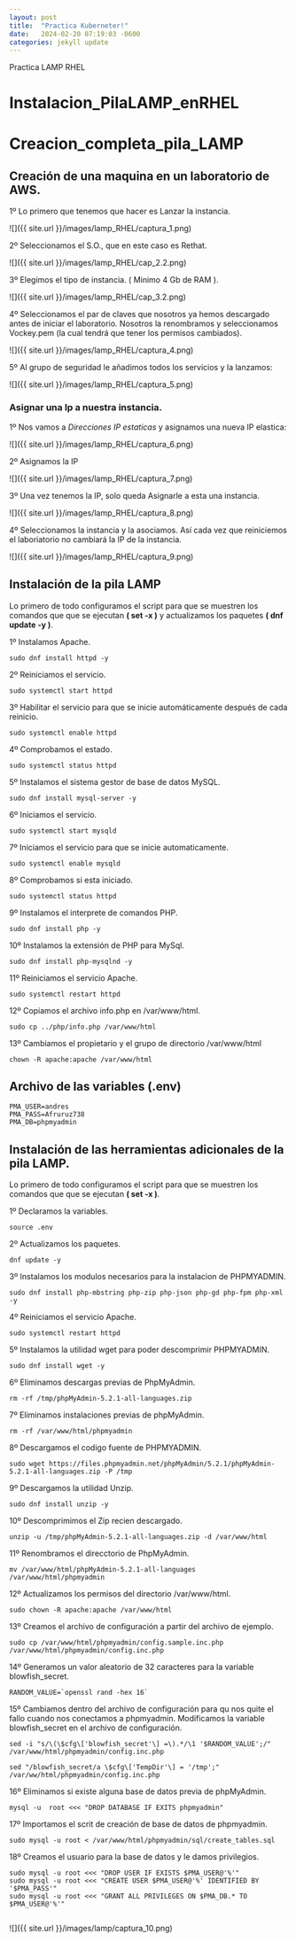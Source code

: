 ```yaml
---
layout: post
title:  "Practica Kuberneter!"
date:   2024-02-20 07:19:03 -0600
categories: jekyll update
---
```


Practica LAMP RHEL

# Instalacion_PilaLAMP_enRHEL
# Creacion_completa_pila_LAMP

## Creación de una maquina en un laboratorio de AWS.

1º Lo primero que tenemos que hacer es Lanzar la instancia.

![]({{ site.url }}/images/lamp_RHEL/captura_1.png)

2º Seleccionamos el S.O., que en este caso es Rethat.

![]({{ site.url }}/images/lamp_RHEL/cap_2.2.png)

3º Elegimos el tipo de instancia. ( Minimo 4 Gb de RAM ).

![]({{ site.url }}/images/lamp_RHEL/cap_3.2.png)

4º Seleccionamos el par de claves que nosotros ya hemos descargado antes de iniciar el laboratorio. Nosotros la renombramos y seleccionamos Vockey.pem (la cual tendrá que tener los permisos cambiados).

![]({{ site.url }}/images/lamp_RHEL/captura_4.png)

5º  Al grupo de seguridad le añadimos todos los servicios y la lanzamos:

![]({{ site.url }}/images/lamp_RHEL/captura_5.png)

### Asignar una Ip a nuestra instancia.

1º Nos vamos a *Direcciones IP estaticas* y asignamos una nueva IP elastica:

![]({{ site.url }}/images/lamp_RHEL/captura_6.png)

2º Asignamos la IP

![]({{ site.url }}/images/lamp_RHEL/captura_7.png)

3º Una vez tenemos la IP, solo queda Asignarle a esta una instancia.

![]({{ site.url }}/images/lamp_RHEL/captura_8.png)

4º Seleccionamos la instancia y la asociamos. Así cada vez que reiniciemos el laboriatorio no cambiará la IP de la instancia.

![]({{ site.url }}/images/lamp_RHEL/captura_9.png)


## Instalación de la pila LAMP

Lo primero de todo configuramos el script para que se muestren los comandos que que se ejecutan **( set -x )**  y actualizamos los paquetes **( dnf update -y )**.

1º Instalamos Apache.

````
sudo dnf install httpd -y

````
2º Reiniciamos el servicio.

````
sudo systemctl start httpd

````
3º Habilitar el servicio para que se inicie automáticamente después de cada reinicio.

````
sudo systemctl enable httpd

````
4º  Comprobamos el estado.

````
sudo systemctl status httpd

````
5º Instalamos el sistema gestor de base de datos MySQL.

````
sudo dnf install mysql-server -y

````
6º Iniciamos el servicio.

````
sudo systemctl start mysqld

````
7º Iniciamos el servicio para que se inicie automaticamente.

````
sudo systemctl enable mysqld

````
8º Comprobamos si esta iniciado.

````
sudo systemctl status httpd

````
9º Instalamos el interprete de comandos PHP.

````
sudo dnf install php -y

````
10º Instalamos la extensión de PHP para MySql.

````
sudo dnf install php-mysqlnd -y

````
11º Reiniciamos el servicio Apache.

````
sudo systemctl restart httpd

````
12º Copiamos el archivo info.php en /var/www/html.

````
sudo cp ../php/info.php /var/www/html

````
13º Cambiamos el propietario y el grupo de directorio /var/www/html

````
chown -R apache:apache /var/www/html

````

## Archivo de las variables (.env)

````
PMA_USER=andres
PMA_PASS=Afruruz738
PMA_DB=phpmyadmin

````

## Instalación de las herramientas adicionales de la pila LAMP.

Lo primero de todo configuramos el script para que se muestren los comandos que que se ejecutan **( set -x )**.

1º Declaramos la variables.

````
source .env

````

2º Actualizamos los paquetes.

````
dnf update -y

````

3º Instalamos los modulos necesarios para la instalacion de PHPMYADMIN.

````
sudo dnf install php-mbstring php-zip php-json php-gd php-fpm php-xml -y

````

4º Reiniciamos el servicio Apache.

````
sudo systemctl restart httpd

````

5º Instalamos la utilidad wget para poder descomprimir PHPMYADMIN.

````
sudo dnf install wget -y

````

6º Eliminamos descargas previas de PhpMyAdmin.

````
rm -rf /tmp/phpMyAdmin-5.2.1-all-languages.zip

````

7º Eliminamos instalaciones previas de phpMyAdmin.

````
rm -rf /var/www/html/phpmyadmin

````

8º Descargamos el codigo fuente de PHPMYADMIN.

````
sudo wget https://files.phpmyadmin.net/phpMyAdmin/5.2.1/phpMyAdmin-5.2.1-all-languages.zip -P /tmp

````

9º Descargamos la utilidad Unzip.

````
sudo dnf install unzip -y

````

10º Descomprimimos el Zip recien descargado.

````
unzip -u /tmp/phpMyAdmin-5.2.1-all-languages.zip -d /var/www/html

````

11º Renombramos el direcctorio de PhpMyAdmin.

````
mv /var/www/html/phpMyAdmin-5.2.1-all-languages /var/www/html/phpmyadmin

````

12º Actualizamos los permisos del directorio /var/www/html.

````
sudo chown -R apache:apache /var/www/html

````

13º Creamos el archivo de configuración a partir del archivo de ejemplo.

````
sudo cp /var/www/html/phpmyadmin/config.sample.inc.php /var/www/html/phpmyadmin/config.inc.php

````

14º  Generamos un valor aleatorio de 32 caracteres para la variable blowfish_secret.

````
RANDOM_VALUE=`openssl rand -hex 16`

````

15º Cambiamos dentro del archivo de configuración para qu nos quite el fallo cuando nos conectamos a phpmyadmin. Modificamos la variable blowfish_secret en el archivo de configuración.

````
sed -i "s/\(\$cfg\['blowfish_secret'\] =\).*/\1 '$RANDOM_VALUE';/" /var/www/html/phpmyadmin/config.inc.php

sed "/blowfish_secret/a \$cfg\['TempDir'\] = '/tmp';" /var/ww/html/phpmyadmin/config.inc.php

````

16º Eliminamos si existe alguna base de datos previa de phpMyAdmin.

````
mysql -u  root <<< "DROP DATABASE IF EXITS phpmyadmin"

````

17º Importamos el scrit de creación de base de datos de phpmyadmin.

````
sudo mysql -u root < /var/www/html/phpmyadmin/sql/create_tables.sql

````

18º Creamos el usuario para la base de datos y le damos privilegios.

````
sudo mysql -u root <<< "DROP USER IF EXISTS $PMA_USER@'%'"
sudo mysql -u root <<< "CREATE USER $PMA_USER@'%' IDENTIFIED BY '$PMA_PASS'"
sudo mysql -u root <<< "GRANT ALL PRIVILEGES ON $PMA_DB.* TO $PMA_USER@'%'"


````


![]({{ site.url }}/images/lamp/captura_10.png)
